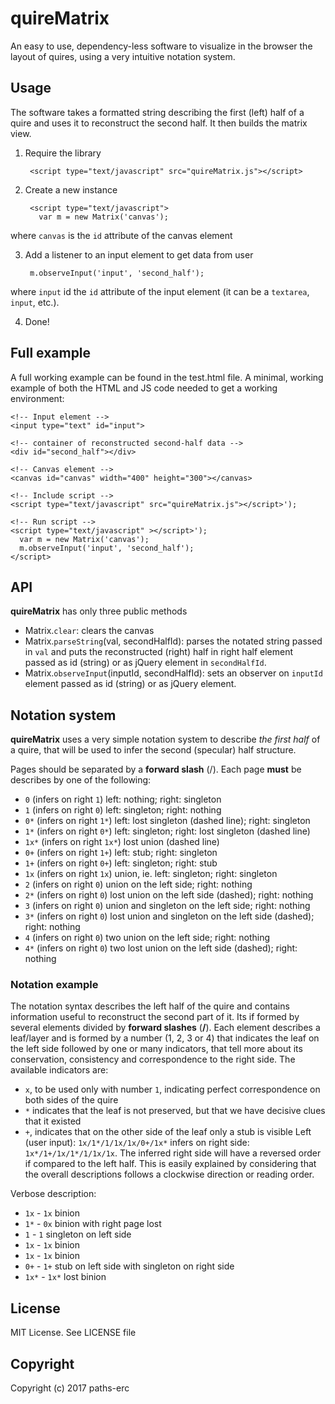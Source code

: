 # quireMatrix
An easy to use, dependency-less software to visualize in the browser the layout
of quires, using a very intuitive notation system.

## Usage
The software takes a formatted string describing the first (left) half of a
quire and uses it to reconstruct the second half. It then builds the matrix view.

1. Require the library

        <script type="text/javascript" src="quireMatrix.js"></script>

2. Create a new instance

        <script type="text/javascript">
          var m = new Matrix('canvas');

where `canvas` is the `id` attribute of the canvas element

3. Add a listener to an input element to get data from user

        m.observeInput('input', 'second_half');

where `input` id the `id` attribute of the input element (it can be a `textarea`,
`input`, etc.).

4. Done!

## Full example
A full working example can be found in the test.html file. A minimal,
working example of both the HTML and JS code needed to get a working environment:

    <!-- Input element -->
    <input type="text" id="input">

    <!-- container of reconstructed second-half data -->
    <div id="second_half"></div>

    <!-- Canvas element -->
    <canvas id="canvas" width="400" height="300"></canvas>

    <!-- Include script -->
    <script type="text/javascript" src="quireMatrix.js"></script>');

    <!-- Run script -->
    <script type="text/javascript" ></script>');
      var m = new Matrix('canvas');
      m.observeInput('input', 'second_half');
    </script>

## API
**quireMatrix** has only three public methods
- Matrix.`clear`: clears the canvas
- Matrix.`parseString`(val, secondHalfId): parses the notated string passed in `val`
and puts the reconstructed (right) half in right half element passed as id (string)
or as jQuery element in `secondHalfId`.
- Matrix.`observeInput`(inputId, secondHalfId): sets an observer on `inputId` element
passed as id (string) or as jQuery element.

## Notation system
**quireMatrix** uses a very simple notation system to describe
*the first half* of a quire, that will be used to infer the second (specular) half structure.

Pages should be separated by a **forward slash** (/). Each page **must** be describes
by one of the following:

- `0` (infers on right `1`) left: nothing; right: singleton
- `1` (infers on right `0`) left: singleton; right: nothing
- `0*` (infers on right `1*`) left: lost singleton (dashed line); right: singleton
- `1*` (infers on right `0*`) left: singleton; right: lost singleton (dashed line)
- `1x*` (infers on right `1x*`) lost union (dashed line)
- `0+` (infers on right `1+`) left: stub; right: singleton
- `1+` (infers on right `0+`) left: singleton; right: stub
- `1x` (infers on right `1x`) union, ie. left: singleton; right: singleton
- `2` (infers on right `0`) union on the left side; right: nothing
- `2*` (infers on right `0`) lost union on the left side (dashed); right: nothing
- `3` (infers on right `0`) union and singleton on the left side; right: nothing
- `3*` (infers on right `0`) lost union and singleton on the left side (dashed); right: nothing
- `4` (infers on right `0`) two union on the left side; right: nothing
- `4*` (infers on right `0`) two lost union on the left side (dashed); right: nothing

### Notation example
The notation syntax describes the left half of the quire and contains information
useful to reconstruct the second part of it. Its if formed by several elements
divided by **forward slashes** (**/**). Each element describes a leaf/layer and is
formed by a number (1, 2, 3 or 4) that indicates the leaf on the left side followed
by one or many indicators, that tell more about its conservation, consistency
and correspondence to the right side. The available indicators are:
- `x`, to be used only with number `1`, indicating perfect correspondence on both
sides of the quire
- `*` indicates that the leaf is not preserved, but that we have decisive clues
that it existed
- `+`, indicates that on the other side of the leaf only a stub is visible
Left (user input): `1x/1*/1/1x/1x/0+/1x*` infers on right side: `1x*/1+/1x/1*/1/1x/1x`.
The inferred right side will have a reversed order if compared to the left half.
This is easily explained by considering that the overall descriptions follows a
clockwise direction or reading order.

Verbose description:
- `1x` - `1x` binion
- `1*` - `0x` binion with right page lost
- `1` - `1` singleton on left side
- `1x` - `1x` binion
- `1x` - `1x` binion
- `0+` - `1+` stub on left side with singleton on right side
- `1x*` - `1x*` lost binion

## License
MIT License. See LICENSE file

## Copyright
Copyright (c) 2017 paths-erc
